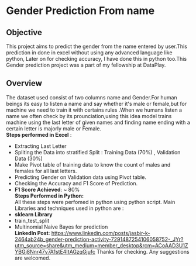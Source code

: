 # Gender Prediction From name 
## Objective 
This project aims to predict the gender from the name entered by user.This prediction in done in excel without using any advanced language like python, Later on for checking accuracy, I have done this in python too.This Gender prediction project was a part of my fellowship at DataPlay.<br>
## Overview
The dataset used consist of two columns name and Gender.For human beings its easy to listen a name and say whether it's male or female,but for machine we need to train it with certains rules .When we humans listen a name we often check by its prounciation,using this idea model trains machine using the last letter of given names and finding name ending with a certain letter is majorly male or Female. <br> **Steps performed in Excel** : <br>
- Extracting Last Letter
- Spliting the Data into stratified Split : Training Data (70%) , Validation Data (30%)
- Make Pivot table of training data to know the count of males and females for all last letters.
- Predicting Gender on Validation data using Pivot table.
- Checking the Accuracy and F1 Score of Prediction.
- **F1 Score Achieved**: ~ 80% <br>
**Steps Performed in Python:** <br>
All these steps were perfomed in python using python script. Main Libraries and techniques used in python are : <br>
- **sklearn Library**
- train_test_split
- Multinomial Naive Bayes for prediction <br>
  **LinkedIn Post**: <link>https://www.linkedin.com/posts/jasbir-k-2464ab24b_gender-prediction-activity-7291487254106058752-_JYr?utm_source=share&utm_medium=member_desktop&rcm=ACoAAD3U1ZYBGj8Nnr47v7A1stE4ItAGzqGjufc</link>
Thanks for checking. Any suggestions are welcomed. <br>
